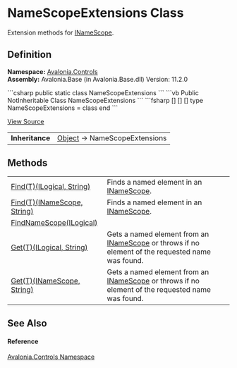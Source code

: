 # NameScopeExtensions Class


Extension methods for <a href="T_Avalonia_Controls_INameScope">INameScope</a>.



## Definition
**Namespace:** <a href="N_Avalonia_Controls">Avalonia.Controls</a>  
**Assembly:** Avalonia.Base (in Avalonia.Base.dll) Version: 11.2.0

<Tabs groupId="api-code-preview">
<TabItem value="csharp" label="C#">
```csharp
public static class NameScopeExtensions
```
</TabItem>
<TabItem value="vb" label="VB">
```vb
<ExtensionAttribute>
Public NotInheritable Class NameScopeExtensions
```
</TabItem>
<TabItem value="fsharp" label="F#">
```fsharp
[<AbstractClassAttribute>]
[<SealedAttribute>]
[<ExtensionAttribute>]
type NameScopeExtensions = class end
```
</TabItem>
</Tabs>



<a href="https://github.com/AvaloniaUI/Avalonia/tree/master/src/Avalonia.Base/Controls/NameScopeExtensions.cs" title="View the source code">View Source</a>

<table>
<tr><td><strong>Inheritance</strong></td><td><a href="https://learn.microsoft.com/dotnet/api/system.object" target="_blank" rel="noopener noreferrer">Object</a>  →  NameScopeExtensions</td></tr>
</table>



## Methods
<table>
<tr>
<td><a href="M_Avalonia_Controls_NameScopeExtensions_Find__1_1">Find(T)(ILogical, String)</a></td>
<td>Finds a named element in an <a href="T_Avalonia_Controls_INameScope">INameScope</a>.</td>
</tr>
<tr>
<td><a href="M_Avalonia_Controls_NameScopeExtensions_Find__1">Find(T)(INameScope, String)</a></td>
<td>Finds a named element in an <a href="T_Avalonia_Controls_INameScope">INameScope</a>.</td>
</tr>
<tr>
<td><a href="M_Avalonia_Controls_NameScopeExtensions_FindNameScope">FindNameScope(ILogical)</a></td>
<td> </td>
</tr>
<tr>
<td><a href="M_Avalonia_Controls_NameScopeExtensions_Get__1_1">Get(T)(ILogical, String)</a></td>
<td>Gets a named element from an <a href="T_Avalonia_Controls_INameScope">INameScope</a> or throws if no element of the requested name was found.</td>
</tr>
<tr>
<td><a href="M_Avalonia_Controls_NameScopeExtensions_Get__1">Get(T)(INameScope, String)</a></td>
<td>Gets a named element from an <a href="T_Avalonia_Controls_INameScope">INameScope</a> or throws if no element of the requested name was found.</td>
</tr>
</table>

## See Also


#### Reference
<a href="N_Avalonia_Controls">Avalonia.Controls Namespace</a>  

